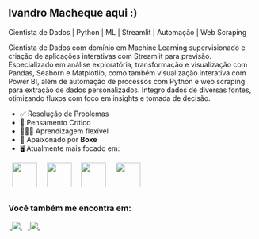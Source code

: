 ## Ivandro Macheque aqui :)

Cientista de Dados | Python | ML | Streamlit | Automação | Web Scraping

Cientista de Dados com domínio em Machine Learning supervisionado e criação de aplicações interativas com Streamlit para previsão. Especializado em análise exploratória, transformação e visualização com Pandas, Seaborn e Matplotlib, como também visualização interativa com Power BI, além de automação de processos com Python e web scraping para extração de dados personalizados. Integro dados de diversas fontes, otimizando fluxos com foco em insights e tomada de decisão.

- ✅️ Resolução de Problemas
- 🧠 Pensamento Crítico 
- 👨🏽‍💻 Aprendizagem flexível
- 🥊 Apaixonado por **Boxe**
- 🖥 Atualmente mais focado em:
<div style="display: inline">
  &nbsp;&nbsp;<img width='50' height='50' src="https://cdn.jsdelivr.net/gh/devicons/devicon@latest/icons/python/python-original.svg" />&nbsp;&nbsp;
  &nbsp;&nbsp;<img width='50' height='50' src="https://cdn.jsdelivr.net/gh/devicons/devicon@latest/icons/pandas/pandas-original-wordmark.svg" />&nbsp;&nbsp;
  &nbsp;&nbsp;<img width='50' height='50' src="https://cdn.jsdelivr.net/gh/devicons/devicon@latest/icons/scikitlearn/scikitlearn-original.svg" />&nbsp;&nbsp;
  &nbsp;&nbsp;<img width='50' height='50' src="https://cdn.jsdelivr.net/gh/devicons/devicon@latest/icons/mysql/mysql-original-wordmark.svg" />&nbsp;&nbsp;
          
</div>          

## 
### Você também me encontra em:
&nbsp;<a href="https://www.linkedin.com/in/ivandro-macheque-869526363/">
  <img src="https://img.shields.io/badge/linkedin-%230077B5.svg?style=for-the-badge&logo=linkedin&logoColor=white">
</a>&nbsp;
&nbsp;<a href="https://www.instagram.com/ivan.lucas06?igsh=N2s0OWZ6b3Mxdjk3">
  <img src="https://img.shields.io/badge/Instagram-%23E4405F.svg?style=for-the-badge&logo=Instagram&logoColor=white">
</a>&nbsp;
